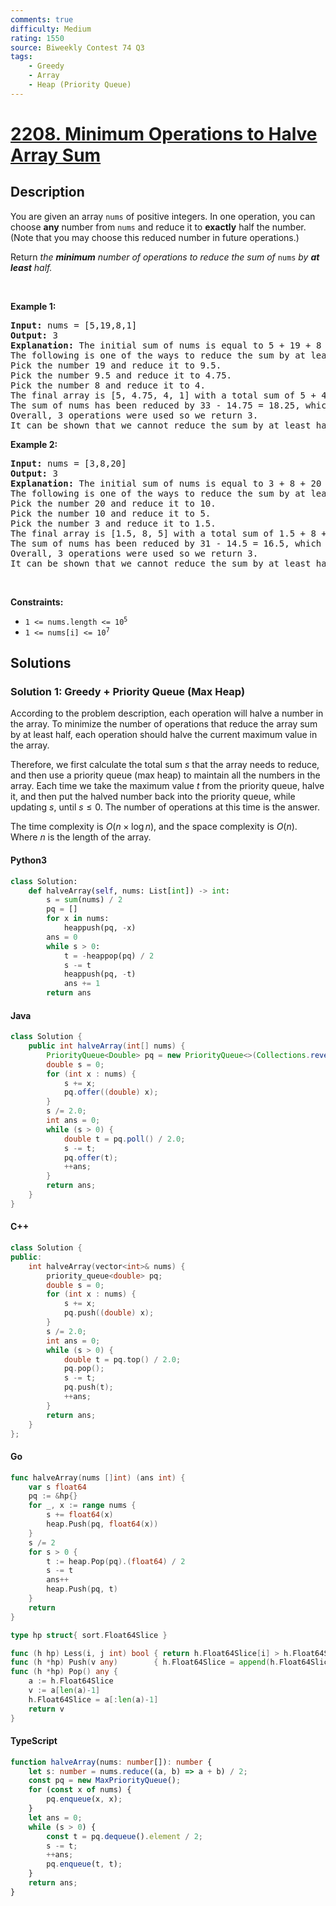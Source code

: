 ```yaml
---
comments: true
difficulty: Medium
rating: 1550
source: Biweekly Contest 74 Q3
tags:
    - Greedy
    - Array
    - Heap (Priority Queue)
---
```


<!-- problem:start -->

# [2208. Minimum Operations to Halve Array Sum](https://leetcode.com/problems/minimum-operations-to-halve-array-sum)

## Description

<!-- description:start -->

<p>You are given an array <code>nums</code> of positive integers. In one operation, you can choose <strong>any</strong> number from <code>nums</code> and reduce it to <strong>exactly</strong> half the number. (Note that you may choose this reduced number in future operations.)</p>

<p>Return<em> the <strong>minimum</strong> number of operations to reduce the sum of </em><code>nums</code><em> by <strong>at least</strong> half.</em></p>

<p>&nbsp;</p>
<p><strong class="example">Example 1:</strong></p>

<pre>
<strong>Input:</strong> nums = [5,19,8,1]
<strong>Output:</strong> 3
<strong>Explanation:</strong> The initial sum of nums is equal to 5 + 19 + 8 + 1 = 33.
The following is one of the ways to reduce the sum by at least half:
Pick the number 19 and reduce it to 9.5.
Pick the number 9.5 and reduce it to 4.75.
Pick the number 8 and reduce it to 4.
The final array is [5, 4.75, 4, 1] with a total sum of 5 + 4.75 + 4 + 1 = 14.75. 
The sum of nums has been reduced by 33 - 14.75 = 18.25, which is at least half of the initial sum, 18.25 &gt;= 33/2 = 16.5.
Overall, 3 operations were used so we return 3.
It can be shown that we cannot reduce the sum by at least half in less than 3 operations.
</pre>

<p><strong class="example">Example 2:</strong></p>

<pre>
<strong>Input:</strong> nums = [3,8,20]
<strong>Output:</strong> 3
<strong>Explanation:</strong> The initial sum of nums is equal to 3 + 8 + 20 = 31.
The following is one of the ways to reduce the sum by at least half:
Pick the number 20 and reduce it to 10.
Pick the number 10 and reduce it to 5.
Pick the number 3 and reduce it to 1.5.
The final array is [1.5, 8, 5] with a total sum of 1.5 + 8 + 5 = 14.5. 
The sum of nums has been reduced by 31 - 14.5 = 16.5, which is at least half of the initial sum, 16.5 &gt;= 31/2 = 15.5.
Overall, 3 operations were used so we return 3.
It can be shown that we cannot reduce the sum by at least half in less than 3 operations.
</pre>

<p>&nbsp;</p>
<p><strong>Constraints:</strong></p>

<ul>
	<li><code>1 &lt;= nums.length &lt;= 10<sup>5</sup></code></li>
	<li><code>1 &lt;= nums[i] &lt;= 10<sup>7</sup></code></li>
</ul>

<!-- description:end -->

## Solutions

<!-- solution:start -->

### Solution 1: Greedy + Priority Queue (Max Heap)

According to the problem description, each operation will halve a number in the array. To minimize the number of operations that reduce the array sum by at least half, each operation should halve the current maximum value in the array.

Therefore, we first calculate the total sum $s$ that the array needs to reduce, and then use a priority queue (max heap) to maintain all the numbers in the array. Each time we take the maximum value $t$ from the priority queue, halve it, and then put the halved number back into the priority queue, while updating $s$, until $s \le 0$. The number of operations at this time is the answer.

The time complexity is $O(n \times \log n)$, and the space complexity is $O(n)$. Where $n$ is the length of the array.

<!-- tabs:start -->

#### Python3

```python
class Solution:
    def halveArray(self, nums: List[int]) -> int:
        s = sum(nums) / 2
        pq = []
        for x in nums:
            heappush(pq, -x)
        ans = 0
        while s > 0:
            t = -heappop(pq) / 2
            s -= t
            heappush(pq, -t)
            ans += 1
        return ans
```

#### Java

```java
class Solution {
    public int halveArray(int[] nums) {
        PriorityQueue<Double> pq = new PriorityQueue<>(Collections.reverseOrder());
        double s = 0;
        for (int x : nums) {
            s += x;
            pq.offer((double) x);
        }
        s /= 2.0;
        int ans = 0;
        while (s > 0) {
            double t = pq.poll() / 2.0;
            s -= t;
            pq.offer(t);
            ++ans;
        }
        return ans;
    }
}
```

#### C++

```cpp
class Solution {
public:
    int halveArray(vector<int>& nums) {
        priority_queue<double> pq;
        double s = 0;
        for (int x : nums) {
            s += x;
            pq.push((double) x);
        }
        s /= 2.0;
        int ans = 0;
        while (s > 0) {
            double t = pq.top() / 2.0;
            pq.pop();
            s -= t;
            pq.push(t);
            ++ans;
        }
        return ans;
    }
};
```

#### Go

```go
func halveArray(nums []int) (ans int) {
	var s float64
	pq := &hp{}
	for _, x := range nums {
		s += float64(x)
		heap.Push(pq, float64(x))
	}
	s /= 2
	for s > 0 {
		t := heap.Pop(pq).(float64) / 2
		s -= t
		ans++
		heap.Push(pq, t)
	}
	return
}

type hp struct{ sort.Float64Slice }

func (h hp) Less(i, j int) bool { return h.Float64Slice[i] > h.Float64Slice[j] }
func (h *hp) Push(v any)        { h.Float64Slice = append(h.Float64Slice, v.(float64)) }
func (h *hp) Pop() any {
	a := h.Float64Slice
	v := a[len(a)-1]
	h.Float64Slice = a[:len(a)-1]
	return v
}
```

#### TypeScript

```ts
function halveArray(nums: number[]): number {
    let s: number = nums.reduce((a, b) => a + b) / 2;
    const pq = new MaxPriorityQueue();
    for (const x of nums) {
        pq.enqueue(x, x);
    }
    let ans = 0;
    while (s > 0) {
        const t = pq.dequeue().element / 2;
        s -= t;
        ++ans;
        pq.enqueue(t, t);
    }
    return ans;
}
```

<!-- tabs:end -->

<!-- solution:end -->

<!-- problem:end -->
